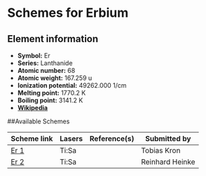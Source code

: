 # Schemes for Erbium

## Element information

- **Symbol:** Er
- **Series:** Lanthanide
- **Atomic number:** 68
- **Atomic weight:** 167.259 u
- **Ionization potential:** 49262.000 1/cm
- **Melting point:** 1770.2 K
- **Boiling point:** 3141.2 K
- [**Wikipedia**](https://en.wikipedia.org/wiki/Erbium)

##Available Schemes

|       Scheme link       | Lasers | Reference(s) |  Submitted by   |
| ----------------------- | ------ | ------------ | --------------- |
| [Er 1](../er/er-001.md) | Ti:Sa  |              | Tobias Kron     |
| [Er 2](../er/er-002.md) | Ti:Sa  |              | Reinhard Heinke |
